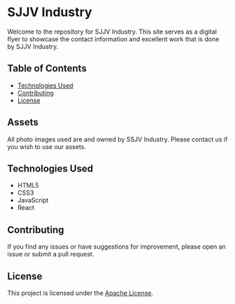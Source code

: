 # SJJV Industry

Welcome to the repository for SJJV Industry. This site serves as a digital flyer to showcase the contact information and excellent work that is done by SJJV Industry.

## Table of Contents

- [Technologies Used](#technologies-used)
- [Contributing](#contributing)
- [License](#license)

## Assets 

All photo images used are and owned by SSJV Industry. Please contact us if you wish to use our assets. 

## Technologies Used

- HTML5
- CSS3
- JavaScript
- React

## Contributing

If you find any issues or have suggestions for improvement, please open an issue or submit a pull request.

## License

This project is licensed under the [Apache License](LICENSE).
